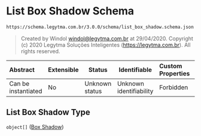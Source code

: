 # List Box Shadow Schema

```txt
https://schema.legytma.com.br/3.0.0/schema/list_box_shadow.schema.json
```




> Created by Windol [windol@legytma.com.br](mailto:windol@legytma.com.br) at 29/04/2020.
> Copyright (c) 2020 Legytma Soluções Inteligentes (<https://legytma.com.br>). All rights reserved.
>

| Abstract            | Extensible | Status         | Identifiable            | Custom Properties | Additional Properties | Access Restrictions | Defined In                                                                                  |
| :------------------ | ---------- | -------------- | ----------------------- | :---------------- | --------------------- | ------------------- | ------------------------------------------------------------------------------------------- |
| Can be instantiated | No         | Unknown status | Unknown identifiability | Forbidden         | Allowed               | none                | [list_box_shadow.schema.json](../schema/list_box_shadow.schema.json) |

## List Box Shadow Type

`object[]` ([Box Shadow](list_box_shadow-box-shadow.md))
